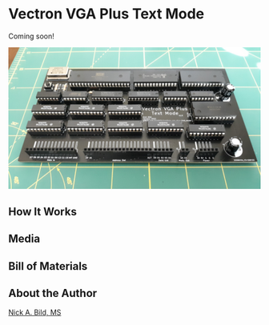 # Vectron VGA Plus Text Mode

Coming soon!

![](https://raw.githubusercontent.com/nickbild/vectron_vga_plus_text_mode/main/media/text_mode_angle_sm.jpg)

## How It Works

## Media

## Bill of Materials

## About the Author

[Nick A. Bild, MS](https://nickbild79.firebaseapp.com/#!/)
